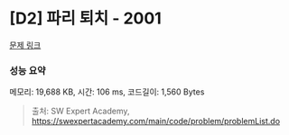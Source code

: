 # [D2] 파리 퇴치 - 2001 

[문제 링크](https://swexpertacademy.com/main/code/problem/problemDetail.do?contestProbId=AV5PzOCKAigDFAUq) 

### 성능 요약

메모리: 19,688 KB, 시간: 106 ms, 코드길이: 1,560 Bytes



> 출처: SW Expert Academy, https://swexpertacademy.com/main/code/problem/problemList.do